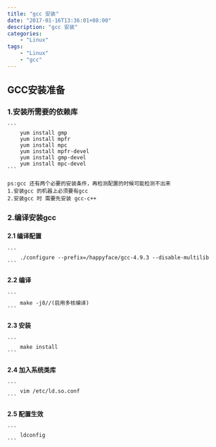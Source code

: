 ```yaml
---
title: "gcc 安装"
date: "2017-01-16T13:36:01+08:00"
description: "gcc 安装"
categories:
    - "Linux"
tags:
    - "Linux"
    - "gcc"
---
```


## GCC安装准备

### 1.安装所需要的依赖库
    ```
        yum install gmp
        yum install mpfr
        yum install mpc
        yum install mpfr-devel
        yum install gmp-devel
        yum install mpc-devel
    ```

    ps:gcc 还有两个必要的安装条件，再检测配置的时候可能检测不出来
    1.安装gcc 的机器上必须要有gcc
    2.安装gcc 时 需要先安装 gcc-c++
### 2.编译安装gcc
#### 2.1 编译配置
    ```
        ./configure --prefix=/happyface/gcc-4.9.3 --disable-multilib
    ```
#### 2.2 编译
    ```
        make -j8//(启用多核编译)
    ```
#### 2.3 安装
    ```
        make install
    ```
#### 2.4 加入系统类库
    ```
        vim /etc/ld.so.conf
    ```
#### 2.5 配置生效
    ```
        ldconfig
    ```